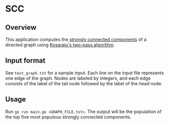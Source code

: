 # SCC

## Overview

This application computes the [strongly connected components](https://en.wikipedia.org/wiki/Strongly_connected_component) of a directed graph using [Kosaraju's two-pass algorithm](https://en.wikipedia.org/wiki/Kosaraju's_algorithm).

## Input format

See `test_graph.txt` for a sample input. Each line on the input file represents one edge of the graph.
Nodes are labeled by integers, and each edge consists of the label of the tail node followed by the label
of the head node.

## Usage

Run `go run main.go <GRAPH_FILE.txt>`. The output will be the population of the top five most populous
strongly connected components.
